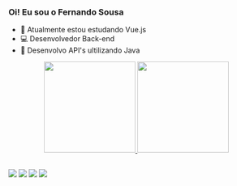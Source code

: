 ### Oi! Eu sou o Fernando Sousa

- 👾 Atualmente estou estudando Vue.js
- 💻 Desenvolvedor Back-end
- 🤖 Desenvolvo API's ultilizando Java
<div align="center">
  <a href="https://github.com/fernanddo-s">
  <img height="180em" src="https://github-readme-stats.vercel.app/api?username=fernanddo-s&show_icons=true&theme=dark&include_all_commits=true&count_private=true"/>
  <img height="180em" src="https://github-readme-stats.vercel.app/api/top-langs/?username=fernanddo-s&layout=compact&langs_count=7&theme=dark"/>
</div>

##
<div>
  <a href="https://instagram.com/rafaballerini" target="_blank"><img src="https://img.shields.io/badge/-Instagram-%23E4405F?style=for-the-badge&logo=instagram&logoColor=white" target="_blank"></a>
 <a href="https://discord.gg/wagxzStdcR" target="_blank"><img src="https://img.shields.io/badge/Discord-7289DA?style=for-the-badge&logo=discord&logoColor=white" target="_blank"></a> 
  <a href = "mailto:fernanddo.osousa@gmail.com"><img src="https://img.shields.io/badge/-Gmail-%23333?style=for-the-badge&logo=gmail&logoColor=white" target="_blank"></a>
  <a href="https://www.linkedin.com/in/fernanddo-s" target="_blank"><img src="https://img.shields.io/badge/-LinkedIn-%230077B5?style=for-the-badge&logo=linkedin&logoColor=white" target="_blank"></a>
</div>
